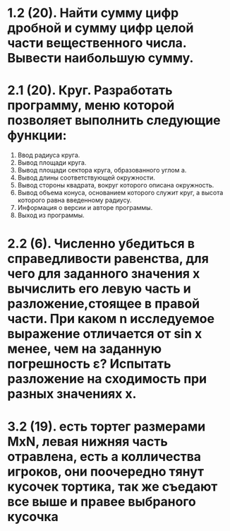 # 1.2 (20). Найти сумму цифр дробной и сумму цифр целой части вещественного числа. Вывести наибольшую сумму.
# 2.1 (20). Круг. Разработать программу, меню которой позволяет выполнить следующие функции:
1. Ввод радиуса круга.
2. Вывод площади круга.
3. Вывод площади сектора круга, образованного углом a.
4. Вывод длины соответствующей окружности.
5. Вывод стороны квадрата, вокруг которого описана окружность.
6. Вывод объема конуса, основанием которого служит круг, а высота которого равна введенному радиусу.
7. Информация о версии и авторе программы.
8. Выход из программы.
# 2.2 (6). Численно убедиться в справедливости равенства, для чего для заданного значения х вычислить его левую часть и разложение,стоящее в правой части. При каком n исследуемое выражение отличается от sin x менее, чем на заданную погрешность ε? Испытать разложение на сходимость при разных значениях х.
# 3.2 (19). есть тортег размерами MхN, левая нижняя часть отравлена, есть а колличества игроков, они поочередно тянут кусочек тортика, так же съедают все выше и правее выбраного кусочка



